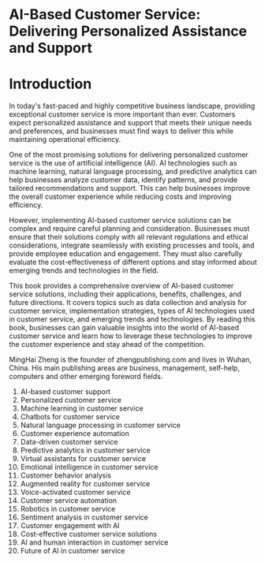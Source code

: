 # AI-Based Customer Service: Delivering Personalized Assistance and Support

# Introduction

In today's fast-paced and highly competitive business landscape, providing exceptional customer service is more important than ever. Customers expect personalized assistance and support that meets their unique needs and preferences, and businesses must find ways to deliver this while maintaining operational efficiency.

One of the most promising solutions for delivering personalized customer service is the use of artificial intelligence (AI). AI technologies such as machine learning, natural language processing, and predictive analytics can help businesses analyze customer data, identify patterns, and provide tailored recommendations and support. This can help businesses improve the overall customer experience while reducing costs and improving efficiency.

However, implementing AI-based customer service solutions can be complex and require careful planning and consideration. Businesses must ensure that their solutions comply with all relevant regulations and ethical considerations, integrate seamlessly with existing processes and tools, and provide employee education and engagement. They must also carefully evaluate the cost-effectiveness of different options and stay informed about emerging trends and technologies in the field.

This book provides a comprehensive overview of AI-based customer service solutions, including their applications, benefits, challenges, and future directions. It covers topics such as data collection and analysis for customer service, implementation strategies, types of AI technologies used in customer service, and emerging trends and technologies. By reading this book, businesses can gain valuable insights into the world of AI-based customer service and learn how to leverage these technologies to improve the customer experience and stay ahead of the competition.

MingHai Zheng is the founder of zhengpublishing.com and lives in Wuhan, China. His main publishing areas are business, management, self-help, computers and other emerging foreword fields.



1. AI-based customer support
2. Personalized customer service
3. Machine learning in customer service
4. Chatbots for customer service
5. Natural language processing in customer service
6. Customer experience automation
7. Data-driven customer service
8. Predictive analytics in customer service
9. Virtual assistants for customer service
10. Emotional intelligence in customer service
11. Customer behavior analysis
12. Augmented reality for customer service
13. Voice-activated customer service
14. Customer service automation
15. Robotics in customer service
16. Sentiment analysis in customer service
17. Customer engagement with AI
18. Cost-effective customer service solutions
19. AI and human interaction in customer service
20. Future of AI in customer service

